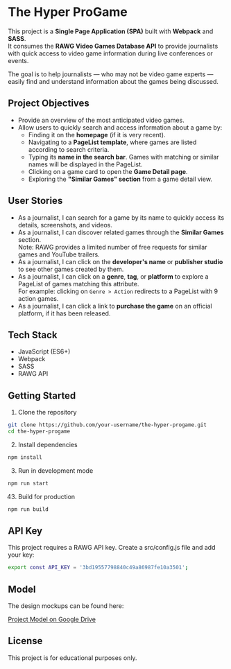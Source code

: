 # The Hyper ProGame

This project is a **Single Page Application (SPA)** built with **Webpack** and **SASS**.  
It consumes the **RAWG Video Games Database API** to provide journalists with quick access to video game information during live conferences or events.  

The goal is to help journalists — who may not be video game experts — easily find and understand information about the games being discussed.

## Project Objectives

- Provide an overview of the most anticipated video games.
- Allow users to quickly search and access information about a game by:
  - Finding it on the **homepage** (if it is very recent).
  - Navigating to a **PageList template**, where games are listed according to search criteria.
  - Typing its **name in the search bar**. Games with matching or similar names will be displayed in the PageList.
  - Clicking on a game card to open the **Game Detail page**.
  - Exploring the **"Similar Games" section** from a game detail view.

## User Stories

- As a journalist, I can search for a game by its name to quickly access its details, screenshots, and videos.
- As a journalist, I can discover related games through the **Similar Games** section.  
  Note: RAWG provides a limited number of free requests for similar games and YouTube trailers.
- As a journalist, I can click on the **developer's name** or **publisher studio** to see other games created by them.
- As a journalist, I can click on a **genre**, **tag**, or **platform** to explore a PageList of games matching this attribute.  
  For example: clicking on `Genre > Action` redirects to a PageList with 9 action games.
- As a journalist, I can click a link to **purchase the game** on an official platform, if it has been released.

## Tech Stack

- JavaScript (ES6+)
- Webpack
- SASS
- RAWG API

## Getting Started

1. Clone the repository

```bash
git clone https://github.com/your-username/the-hyper-progame.git
cd the-hyper-progame
```
2. Install dependencies

```bash
npm install
```

3. Run in development mode

```bash
npm run start
```
43. Build for production

```bash
npm run build
```

## API Key

This project requires a RAWG API key.
Create a src/config.js file and add your key:

```bash
export const API_KEY = '3bd19557798840c49a86987fe10a3501';
```

## Model

The design mockups can be found here:

[Project Model on Google Drive](https://drive.google.com/drive/folders/139LWfGZqvFWKYAWDZnYfQFDSlh2Vc7pG)

## License

This project is for educational purposes only.